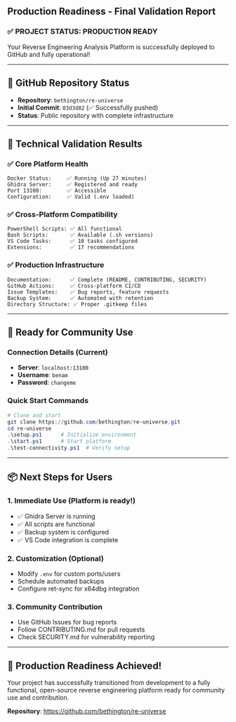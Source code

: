 ## Production Readiness - Final Validation Report

### ✅ **PROJECT STATUS: PRODUCTION READY** 

Your Reverse Engineering Analysis Platform is successfully deployed to GitHub and fully operational!

---

## 🎯 **GitHub Repository Status**
- **Repository**: `bethington/re-universe` 
- **Initial Commit**: `03d3d82` (✅ Successfully pushed)
- **Status**: Public repository with complete infrastructure

---

## 🔧 **Technical Validation Results**

### ✅ Core Platform Health
```
Docker Status:     ✅ Running (Up 27 minutes)
Ghidra Server:     ✅ Registered and ready  
Port 13100:        ✅ Accessible
Configuration:     ✅ Valid (.env loaded)
```

### ✅ Cross-Platform Compatibility  
```
PowerShell Scripts: ✅ All functional
Bash Scripts:       ✅ Available (.sh versions)
VS Code Tasks:      ✅ 10 tasks configured
Extensions:         ✅ 17 recommendations
```

### ✅ Production Infrastructure
```
Documentation:      ✅ Complete (README, CONTRIBUTING, SECURITY)
GitHub Actions:     ✅ Cross-platform CI/CD 
Issue Templates:    ✅ Bug reports, feature requests
Backup System:      ✅ Automated with retention
Directory Structure: ✅ Proper .gitkeep files
```

---

## 🚀 **Ready for Community Use**

### Connection Details (Current)
- **Server**: `localhost:13100`
- **Username**: `benam` 
- **Password**: `changeme`

### Quick Start Commands
```powershell
# Clone and start
git clone https://github.com/bethington/re-universe.git
cd re-universe
.\setup.ps1      # Initialize environment
.\start.ps1      # Start platform
.\test-connectivity.ps1  # Verify setup
```

---

## 📦 **Next Steps for Users**

### 1. **Immediate Use** (Platform is ready!)
- ✅ Ghidra Server is running
- ✅ All scripts are functional  
- ✅ Backup system is configured
- ✅ VS Code integration is complete

### 2. **Customization** (Optional)
- Modify `.env` for custom ports/users
- Schedule automated backups
- Configure ret-sync for x64dbg integration

### 3. **Community Contribution** 
- Use GitHub Issues for bug reports
- Follow CONTRIBUTING.md for pull requests
- Check SECURITY.md for vulnerability reporting

---

## 🎉 **Production Readiness Achieved!**

Your project has successfully transitioned from development to a fully functional, open-source reverse engineering platform ready for community use and contribution.

**Repository**: https://github.com/bethington/re-universe
